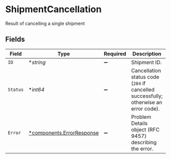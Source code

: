 # ShipmentCancellation

Result of cancelling a single shipment


## Fields

| Field                                                                                | Type                                                                                 | Required                                                                             | Description                                                                          | Example                                                                              |
| ------------------------------------------------------------------------------------ | ------------------------------------------------------------------------------------ | ------------------------------------------------------------------------------------ | ------------------------------------------------------------------------------------ | ------------------------------------------------------------------------------------ |
| `ID`                                                                                 | **string*                                                                            | :heavy_minus_sign:                                                                   | Shipment ID.                                                                         | A0043456                                                                             |
| `Status`                                                                             | **int64*                                                                             | :heavy_minus_sign:                                                                   | Cancellation status code (`204` if cancelled successfully; otherwise an error code). | 400                                                                                  |
| `Error`                                                                              | [*components.ErrorResponse](../../models/components/errorresponse.md)                | :heavy_minus_sign:                                                                   | Problem Details object (RFC 9457) describing the error.                              |                                                                                      |